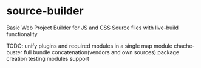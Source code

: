 # source-builder
Basic Web Project Builder for JS and CSS Source files with live-build functionality


TODO:
unify plugins and required modules in a single map module
chache-buster
full bundle concatenation(vendors and own sources)
package creation
testing modules support
